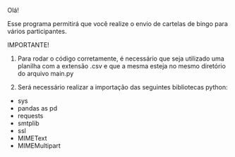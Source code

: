 Olá! 

Esse programa permitirá que você realize o envio de cartelas de bingo 
para vários participantes. 

IMPORTANTE! 

1) Para rodar o código corretamente, é necessário que seja utilizado uma 
planilha com a extensão .csv e que a mesma esteja no mesmo diretório do 
arquivo main.py

2) Será necessário realizar a importação das seguintes bibliotecas python:
- sys
- pandas as pd
- requests
- smtplib
- ssl
- MIMEText
- MIMEMultipart
